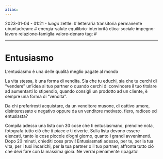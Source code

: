 ```yaml
---
alias: 
---
```

2023-01-04 - 01:21 - *luogo*
zettle: # letteraria transitoria permanente
ubuntudream: # energia-salute equilibrio-interiorità etica-sociale impegno-lavoro relazione-famiglia valore-denaro 
tag: #

---
# Entusiasmo

L’entusiasmo è una delle qualità meglio pagate al mondo

La vita stessa, è una forma di vendita. Sia che tu educhi, sia che tu cerchi di “vendere” un’idea al tuo partner o quando cerchi di convincere il tuo titolare ad aumentarti lo stipendio, quando consigli un prodotto ad un cliente, è sempre una forma di “vendita”.

Da chi preferiresti acquistare, da un venditore musone, di cattivo umore, disinteressato e negativo oppure da un venditore motivato, fiero, radioso ed entusiasta?

Compila adesso una lista con 30 cose che ti entusiasmano, prendine nota, fotografa tutto ciò che ti piace e ti diverte. Sulla lista devono essere elencati, tanto le cose piccole d’ogni giorno, quanto i grandi avvenimenti. Dopo 20 minuti, chiediti cosa provi! Entusiasmati adesso, per te, per la tua vita, per i tuoi incarichi, per la tua partner o il tuo partner; affronta tutto ciò che devi fare con la massima gioia. Ne verrai pienamente ripagato!

